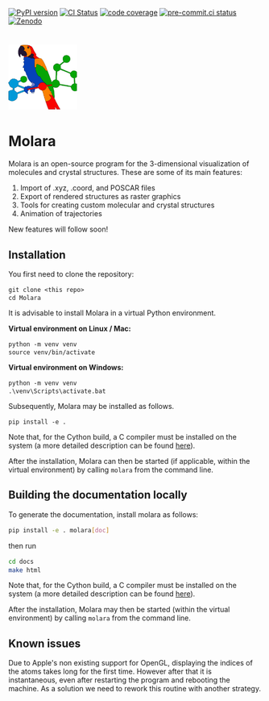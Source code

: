 [![PyPI version](https://badge.fury.io/py/Molara.svg)](https://badge.fury.io/py/Molara)
[![CI Status](https://github.com/Molara-Lab/Molara/actions/workflows/test.yml/badge.svg)](https://github.com/Molara-Lab/Molara/actions/workflows/test.yml)
[![code coverage](https://img.shields.io/codecov/c/gh/Molara-Lab/Molara)](https://codecov.io/gh/Molara-Lab/Molara)
[![pre-commit.ci status](https://results.pre-commit.ci/badge/github/Molara-Lab/Molara/main.svg)](https://results.pre-commit.ci/latest/github/Molara-Lab/Molara/main)
[![Zenodo](https://img.shields.io/badge/DOI-10.5281/zenodo.11120926-blue?logo=Zenodo&logoColor=white)](https://zenodo.org/records/11120926)
# <img src="img/MolaraLogo.svg" alt="inPsights Logo" height="128"/>
# Molara
Molara is an open-source program for the 3-dimensional visualization of molecules and crystal structures. These are some of its main features:

1. Import of .xyz, .coord, and POSCAR files
2. Export of rendered structures as raster graphics
3. Tools for creating custom molecular and crystal structures
4. Animation of trajectories

New features will follow soon!

## Installation
You first need to clone the repository:
```
git clone <this repo>
cd Molara
```

It is advisable to install Molara in a virtual Python environment.

<b>Virtual environment on Linux / Mac:</b>
```
python -m venv venv
source venv/bin/activate
```
<b>Virtual environment on Windows:</b>
```
python -m venv venv
.\venv\Scripts\activate.bat
```

Subsequently, Molara may be installed as follows.
```
pip install -e .
```

Note that, for the Cython build, a C compiler must be installed on the system (a more detailed description can be found [here](https://cython.readthedocs.io/en/latest/src/quickstart/install.html)).

After the installation, Molara can then be started (if applicable, within the virtual environment) by calling `molara` from the command line.

## Building the documentation locally
To generate the documentation, install molara as follows:

```bash
pip install -e . molara[doc]

```

then run

```bash
cd docs
make html
```

Note that, for the Cython build, a C compiler must be installed on the system (a more detailed description can be found [here](https://cython.readthedocs.io/en/latest/src/quickstart/install.html)).

After the installation, Molara may then be started (within the virtual environment) by calling `molara` from the command line.

## Known issues

Due to Apple's non existing support for OpenGL, displaying the indices of the atoms takes long for the first time. However after that it is instantaneous, even after restarting the program and rebooting the machine. As a solution we need to rework this routine with another strategy.
